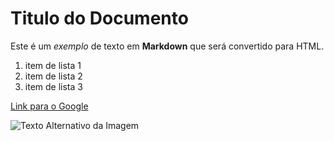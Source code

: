 # Titulo do Documento

Este é um *exemplo* de texto em **Markdown** que será convertido para HTML.

1. item de lista 1
2. item de lista 2
3. item de lista 3

[Link para o Google](https://www.google.com)

![Texto Alternativo da Imagem](imagem.png)